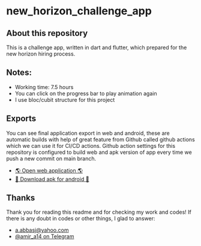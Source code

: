 # new_horizon_challenge_app

## About this repository

This is a challenge app, written in dart and flutter, which prepared for
the new horizon hiring process.

## Notes:

- Working time: 7.5 hours
- You can click on the progress bar to play animation again
- I use bloc/cubit structure for this project

## Exports

You can see final application export in web and android, these are automatic builds with help of
great feature from Github called github actions which we can use it for CI/CD actions.
Github action settings for this repository is configured to build web and apk version of app every
time we push a new commit on main branch.

- [🌎 Open web application 🌎](https://amir14a.github.io/new_horizon_challenge_app/)
- [🤖 Download apk for android 🤖](https://github.com/amir14a/new_horizon_challenge_app/releases/latest)

## Thanks

Thank you for reading this readme and for checking my work and codes! If there is any doubt in codes
or other things, I glad to answer:

- [a.abbasj@yahoo.com](mailto:a.abbasj@yahoo.com)
- [@amir_a14 on Telegram](https://t.me/amir_a14)
